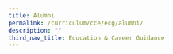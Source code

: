```yaml
---
title: Alumni
permalink: /curriculum/cce/ecg/alumni/
description: ""
third_nav_title: Education & Career Guidance
---
```

